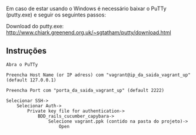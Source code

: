 Em caso de estar usando o Windows é necessário baixar o PuTTy (putty.exe) e seguir os seguintes passos:

Download do putty.exe: http://www.chiark.greenend.org.uk/~sgtatham/putty/download.html

## Instruções
```
Abra o PuTTy

Preencha Host Name (or IP adress) com "vagrant@ip_da_saida_vagrant_up" (default 127.0.0.1)

Preencha Port com "porta_da_saida_vagrant_up" (default 2222)

Selecionar SSH->
	Selecionar Auth->
		Private key file for authentication->
			BDD_rails_cucumber_capybara->
				Selecione vagrant.ppk (contido na pasta do projeto)->
					Open  
```
